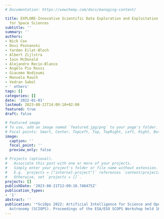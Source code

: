 ```yaml
---
# Documentation: https://wowchemy.com/docs/managing-content/

title: EXPLORE-Innovative Scientific Data Exploration and Exploitation Applications
  for Space Sciences
subtitle: ''
summary: ''
authors:
- Nick Cox
- Dovi Poznanski
- Yarden Eilat-Bloch
- Albert Zijlstra
- Iain McDonald
- Alejandro Recio-Blanco
- Angelo Pio Rossi
- Giacomo Nodjoumi
- Manuela Rauch
- Vedran Sabol
- ' others'
tags: []
categories: []
date: '2022-01-01'
lastmod: 2023-08-21T14:09:10+02:00
featured: true
draft: false

# Featured image
# To use, add an image named `featured.jpg/png` to your page's folder.
# Focal points: Smart, Center, TopLeft, Top, TopRight, Left, Right, BottomLeft, Bottom, BottomRight.
image:
  caption: ''
  focal_point: ''
  preview_only: false

# Projects (optional).
#   Associate this post with one or more of your projects.
#   Simply enter your project's folder or file name without extension.
#   E.g. `projects = ["internal-project"]` references `content/project/deep-learning/index.md`.
#   Otherwise, set `projects = []`.
projects: []
publishDate: '2023-08-21T12:09:10.748475Z'
publication_types:
- '1'
abstract: ''
publication: '*SciOps 2022: Artificial Intelligence for Science and Operations in
  Astronomy (SCIOPS). Proceedings of the ESA/ESO SCOPS Workshop held 16-20 May*'
---
```

